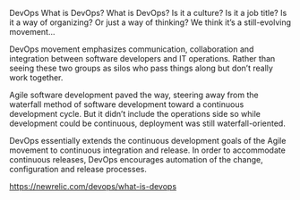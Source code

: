 DevOps
What is DevOps?
What is DevOps?
Is it a culture? Is it a job title? Is it a way of organizing? Or just a way of thinking? We think it’s a still-evolving movement...

DevOps movement emphasizes communication, collaboration and integration between software developers and IT operations. Rather than seeing these two groups as silos who pass things along but don’t really work together.

Agile software development paved the way, steering away from the waterfall method of software development toward a continuous development cycle. But it didn’t include the operations side so while development could be continuous, deployment was still waterfall-oriented.

DevOps essentially extends the continuous development goals of the Agile movement to continuous integration and release. In order to accommodate continuous releases, DevOps encourages automation of the change, configuration and release processes.

https://newrelic.com/devops/what-is-devops 
